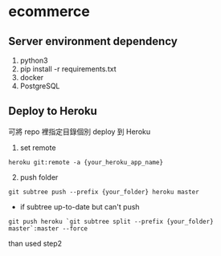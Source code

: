 # ecommerce


## Server environment dependency
1. python3
2. pip install -r requirements.txt
3. docker
4. PostgreSQL


## Deploy to Heroku
可將 repo 裡指定目錄個別 deploy 到 Heroku

1. set remote
```
heroku git:remote -a {your_heroku_app_name}
```

2. push folder
```
git subtree push --prefix {your_folder} heroku master
```

- if subtree up-to-date but can't push
```
git push heroku `git subtree split --prefix {your_folder} master`:master --force
```
  than used step2
